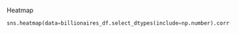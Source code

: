 Heatmap

```Python
sns.heatmap(data=billionaires_df.select_dtypes(include=np.number).corr(), cmap="crest")
```

